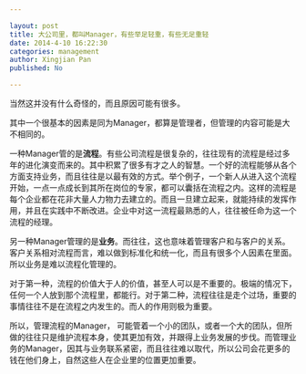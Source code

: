 ```yaml
---

layout: post
title: 大公司里，都叫Manager，有些举足轻重，有些无足重轻
date: 2014-4-10 16:22:30
categories: management
author: Xingjian Pan
published: No

---
```


当然这并没有什么奇怪的，而且原因可能有很多。

其中一个很基本的因素是同为Manager，都算是管理者，但管理的内容可能是大不相同的。

一种Manager管的是**流程**。有些公司流程是很复杂的，往往现有的流程是经过多年的进化演变而来的。其中积累了很多有才之人的智慧。一个好的流程能够从各个方面支持业务，而且往往是以最有效的方式。举个例子，一个新人从进入这个流程开始，一点一点成长到其所在岗位的专家，都可以囊括在流程之内。这样的流程是每个企业都在花非大量人力物力去建立的。而且一旦建立起来，就能持续的发挥作用，并且在实践中不断改进。企业中对这一流程最熟悉的人，往往被任命为这一个流程的经理。

另一种Manager管理的是**业务**。而往往，这也意味着管理客户和与客户的关系。客户关系相对流程而言，难以做到标准化和统一化，而且有很多个人因素在里面。所以业务是难以流程化管理的。

对于第一种，流程的价值大于人的价值，甚至人可以是不重要的。极端的情况下，任何一个人放到那个流程里，都能行。对于第二种，流程往往是走个过场，重要的事情往往不是在流程之内发生的。而人的作用则极为重要。

所以，管理流程的Manager， 可能管着一个小的团队，或者一个大的团队，但所做的往往只是维护流程本身，使其更加有效，并跟得上业务发展的步伐。而管理业务的Manager，因其与业务联系紧密，而且往往难以取代，所以公司会花更多的钱在他们身上，自然这些人在企业里的位置更加重要。

